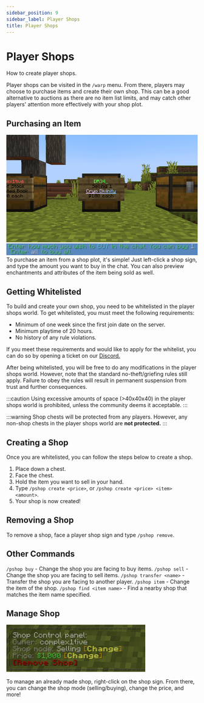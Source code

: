 ```yaml
---
sidebar_position: 9
sidebar_label: Player Shops
title: Player Shops
---
```


# Player Shops
How to create player shops.

Player shops can be visited in the `/warp` menu. From there, players may choose to purchase items and create their own shop. This can be a good alternative to auctions as there are no item list limits, and may catch other players' attention more effectively with your shop plot.

## Purchasing an Item
![Player Shop](./img/playershop/playershop.png)
![Type in Chat](./img/playershop/playershop-type.png)
To purchase an item from a shop plot, it's simple! Just left-click a shop sign, and type the amount you want to buy in the chat. You can also preview enchantments and attributes of the item being sold as well.

## Getting Whitelisted
To build and create your own shop, you need to be whitelisted in the player shops world. To get whitelisted, you must meet the following requirements:
- Minimum of one week since the first join date on the server.
- Minimum playtime of 20 hours.
- No history of any rule violations.

If you meet these requirements and would like to apply for the whitelist, you can do so by opening a ticket on our [Discord.](https://discord.hexarchon.net/)

After being whitelisted, you will be free to do any modifications in the player shops world. However, note that the standard no-theft/griefing rules still apply. Failure to obey the rules will result in permanent suspension from trust and further consequences.

:::caution
Using excessive amounts of space (>40x40x40) in the player shops world is prohibited, unless the community deems it acceptable.
:::

:::warning
Shop chests will be protected from any players. However, any non-shop chests in the player shops world are **not protected.**
:::

## Creating a Shop
Once you are whitelisted, you can follow the steps below to create a shop.

1. Place down a chest.
2. Face the chest.
3. Hold the item you want to sell in your hand.
4. Type `/pshop create <price>`, or `/pshop create <price> <item> <amount>`.
5. Your shop is now created!

## Removing a Shop
To remove a shop, face a player shop sign and type `/pshop remove`.

## Other Commands 
`/pshop buy` - Change the shop you are facing to buy items.
`/pshop sell` - Change the shop you are facing to sell items.
`/pshop transfer <name>` - Transfer the shop you are facing to another player.
`/pshop item` - Change the item of the shop.
`/pshop find <item name>` - Find a nearby shop that matches the item name specified.

## Manage Shop
![Player Control](./img/playershop/playershop-control.png)

To manage an already made shop, right-click on the shop sign. From there, you can change the shop mode (selling/buying), change the price, and more!
